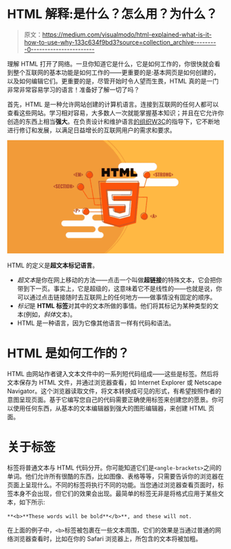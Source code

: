 # HTML 解释:是什么？怎么用？为什么？

> 原文：<https://medium.com/visualmodo/html-explained-what-is-it-how-to-use-why-133c634f9bd3?source=collection_archive---------0----------------------->

理解 HTML 打开了网络。一旦你知道它是什么，它是如何工作的，你很快就会看到整个互联网的基本功能是如何工作的——更重要的是:基本网页是如何创建的，以及如何编辑它们。更重要的是，尽管开始时令人望而生畏，HTML 真的是一门非常非常容易学习的语言！准备好了解一切了吗？

首先，HTML 是一种允许网站创建的计算机语言。连接到互联网的任何人都可以查看这些网站。学习相对容易，大多数人一次就能掌握基本知识；并且在它允许你创造的东西上相当**强大**。在负责设计和维护语言[的组织](https://visualmodo.com/blog/)[W3C](http://www.w3.org/)的指导下，它不断地进行修订和发展，以满足日益增长的互联网用户的需求和要求。

![](img/baff2293ea4ed05d76e1d0006e20a6ae.png)

HTML 的定义是**超文本标记语言**。

*   *超文本*是你在网上移动的方法——点击一个叫做**超链接**的特殊文本，它会把你带到下一页。事实上，它是超级的，这意味着它不是线性的——也就是说，你可以通过点击链接随时去互联网上的任何地方——做事情没有固定的顺序。
*   *标记*是 **HTML 标签**对其中的文本所做的事情。他们将其标记为某种类型的文本(例如，*斜体*文本)。
*   HTML 是一种语言，因为它像其他语言一样有代码和语法。

# HTML 是如何工作的？

HTML 由网站作者键入文本文件中的一系列短代码组成——这些是标签。然后将文本保存为 HTML 文件，并通过浏览器查看，如 Internet Explorer 或 Netscape Navigator。这个浏览器读取文件，将文本转换成可见的形式，有希望按照作者的意图呈现页面。基于它编写您自己的代码需要正确使用标签来创建您的愿景。你可以使用任何东西，从基本的文本编辑器到强大的图形编辑器，来创建 HTML 页面。

# 关于标签

标签将普通文本与 HTML 代码分开。你可能知道它们是`<angle-brackets>`之间的单词。他们允许所有很酷的东西，比如图像、表格等等，只需要告诉你的浏览器在页面上呈现什么。不同的标签将执行不同的功能。当您通过浏览器查看页面时，标签本身不会出现，但它们的效果会出现。最简单的标签无非是将格式应用于某些文本，如下所示:

`**<b>**These words will be bold**</b>**, and these will not.`

在上面的例子中，`<b>`标签被包裹在一些文本周围，它们的效果是当通过普通的网络浏览器查看时，比如在你的 Safari 浏览器上，所包含的文本将被加粗。